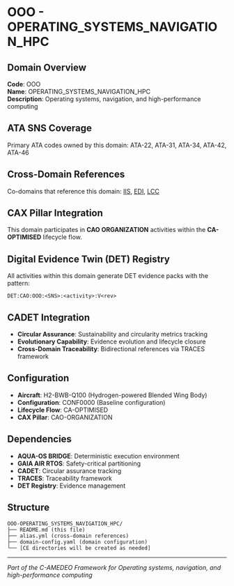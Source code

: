 # OOO - OPERATING_SYSTEMS_NAVIGATION_HPC

## Domain Overview
**Code**: OOO  
**Name**: OPERATING_SYSTEMS_NAVIGATION_HPC  
**Description**: Operating systems, navigation, and high-performance computing

## ATA SNS Coverage
Primary ATA codes owned by this domain:
ATA-22, ATA-31, ATA-34, ATA-42, ATA-46

## Cross-Domain References
Co-domains that reference this domain:
[IIS](../IIS-*/), [EDI](../EDI-*/), [LCC](../LCC-*/)

## CAX Pillar Integration
This domain participates in **CAO ORGANIZATION** activities within the **CA-OPTIMISED** lifecycle flow.

## Digital Evidence Twin (DET) Registry
All activities within this domain generate DET evidence packs with the pattern:
```
DET:CAO:OOO:<SNS>:<activity>:V<rev>
```

## CADET Integration
- **Circular Assurance**: Sustainability and circularity metrics tracking
- **Evolutionary Capability**: Evidence evolution and lifecycle closure
- **Cross-Domain Traceability**: Bidirectional references via TRACES framework

## Configuration
- **Aircraft**: H2-BWB-Q100 (Hydrogen-powered Blended Wing Body)
- **Configuration**: CONF0000 (Baseline configuration)
- **Lifecycle Flow**: CA-OPTIMISED
- **CAX Pillar**: CAO-ORGANIZATION

## Dependencies
- **AQUA-OS BRIDGE**: Deterministic execution environment
- **GAIA AIR RTOS**: Safety-critical partitioning
- **CADET**: Circular assurance tracking
- **TRACES**: Traceability framework
- **DET Registry**: Evidence management

## Structure
```
OOO-OPERATING_SYSTEMS_NAVIGATION_HPC/
├── README.md (this file)
├── alias.yml (cross-domain references)
├── domain-config.yaml (domain configuration)
└── [CE directories will be created as needed]
```

---
*Part of the C-AMEDEO Framework for Operating systems, navigation, and high-performance computing*